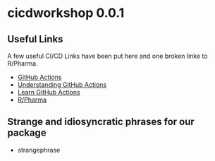 # cicdworkshop 0.0.1

## Useful Links

A few useful CI/CD Links have been put here and one broken linke to R/Pharma.

* [GitHub Actions](https://github.com/features/actions)
* [Understanding GitHub Actions](https://docs.github.com/en/actions/learn-github-actions/understanding-github-actions)
* [Learn GitHub Actions](https://docs.github.com/en/actions/learn-github-actions)
* [R/Pharma](https://rinpharma.com)

## Strange and idiosyncratic phrases for our package

* strangephrase
